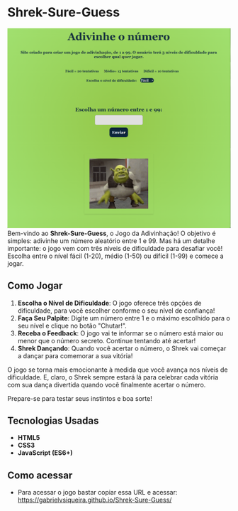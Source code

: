 # Shrek-Sure-Guess
![print-tela](./img/image.png)
Bem-vindo ao **Shrek-Sure-Guess**, o Jogo da Adivinhação! O objetivo é simples: adivinhe um número aleatório entre 1 e 99. Mas há um detalhe importante: o jogo vem com três níveis de dificuldade para desafiar você! Escolha entre o nível fácil (1-20), médio (1-50) ou difícil (1-99) e comece a jogar.

## Como Jogar

1. **Escolha o Nível de Dificuldade**: O jogo oferece três opções de dificuldade, para você escolher conforme o seu nível de confiança!
2. **Faça Seu Palpite**: Digite um número entre 1 e o máximo escolhido para o seu nível e clique no botão "Chutar!".
3. **Receba o Feedback**: O jogo vai te informar se o número está maior ou menor que o número secreto. Continue tentando até acertar!
4. **Shrek Dançando**: Quando você acertar o número, o Shrek vai começar a dançar para comemorar a sua vitória!

O jogo se torna mais emocionante à medida que você avança nos níveis de dificuldade. E, claro, o Shrek sempre estará lá para celebrar cada vitória com sua dança divertida quando você finalmente acertar o número.

Prepare-se para testar seus instintos e boa sorte!

## Tecnologias Usadas

- **HTML5**
- **CSS3**
- **JavaScript (ES6+)**
## Como acessar
- Para acessar o jogo bastar copiar essa URL e acessar: https://gabrielvsiqueira.github.io/Shrek-Sure-Guess/ 
